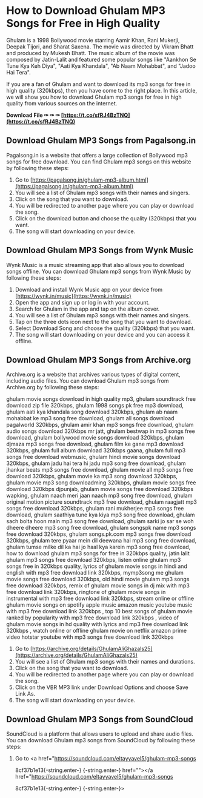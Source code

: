 # How to Download Ghulam MP3 Songs for Free in High Quality
  
Ghulam is a 1998 Bollywood movie starring Aamir Khan, Rani Mukerji, Deepak Tijori, and Sharat Saxena. The movie was directed by Vikram Bhatt and produced by Mukesh Bhatt. The music album of the movie was composed by Jatin-Lalit and featured some popular songs like "Aankhon Se Tune Kya Keh Diya", "Aati Kya Khandala", "Ab Naam Mohabbat", and "Jadoo Hai Tera".
  
If you are a fan of Ghulam and want to download its mp3 songs for free in high quality (320kbps), then you have come to the right place. In this article, we will show you how to download Ghulam mp3 songs for free in high quality from various sources on the internet.
 
**Download File ✑ ✑ ✑ [https://t.co/sfRJ4BzTNQ](https://t.co/sfRJ4BzTNQ)**


  
## Download Ghulam MP3 Songs from Pagalsong.in
  
Pagalsong.in is a website that offers a large collection of Bollywood mp3 songs for free download. You can find Ghulam mp3 songs on this website by following these steps:
  
1. Go to [https://pagalsong.in/ghulam-mp3-album.html](https://pagalsong.in/ghulam-mp3-album.html)
2. You will see a list of Ghulam mp3 songs with their names and singers.
3. Click on the song that you want to download.
4. You will be redirected to another page where you can play or download the song.
5. Click on the download button and choose the quality (320kbps) that you want.
6. The song will start downloading on your device.

## Download Ghulam MP3 Songs from Wynk Music
  
Wynk Music is a music streaming app that also allows you to download songs offline. You can download Ghulam mp3 songs from Wynk Music by following these steps:

1. Download and install Wynk Music app on your device from [https://wynk.in/music](https://wynk.in/music)
2. Open the app and sign up or log in with your account.
3. Search for Ghulam in the app and tap on the album cover.
4. You will see a list of Ghulam mp3 songs with their names and singers.
5. Tap on the three dots icon next to the song that you want to download.
6. Select Download Song and choose the quality (320kbps) that you want.
7. The song will start downloading on your device and you can access it offline.

## Download Ghulam MP3 Songs from Archive.org
  
Archive.org is a website that archives various types of digital content, including audio files. You can download Ghulam mp3 songs from Archive.org by following these steps:
 
ghulam movie songs download in high quality mp3,  ghulam soundtrack free download zip file 320kbps,  ghulam 1998 songs pk free mp3 download,  ghulam aati kya khandala song download 320kbps,  ghulam ab naam mohabbat ke mp3 song free download,  ghulam all songs download pagalworld 320kbps,  ghulam amir khan mp3 songs free download,  ghulam audio songs download 320kbps mr jatt,  ghulam bestwap in mp3 songs free download,  ghulam bollywood movie songs download 320kbps,  ghulam djmaza mp3 songs free download,  ghulam film ke gane mp3 download 320kbps,  ghulam full album download 320kbps gaana,  ghulam full mp3 songs free download webmusic,  ghulam hindi movie songs download 320kbps,  ghulam jadu hai tera hi jadu mp3 song free download,  ghulam jhankar beats mp3 songs free download,  ghulam movie all mp3 songs free download 320kbps,  ghulam movie ka mp3 song download 320kbps,  ghulam movie mp3 song downloadming 320kbps,  ghulam movie songs free download 320kbps djpunjab,  ghulam movie songs free download 320kbps wapking,  ghulam naach meri jaan naach mp3 song free download,  ghulam original motion picture soundtrack mp3 free download,  ghulam raagjatt mp3 songs free download 320kbps,  ghulam rani mukherjee mp3 songs free download,  ghulam saathiya tune kya kiya mp3 song free download,  ghulam sach bolta hoon main mp3 song free download,  ghulam sarki jo sar se woh dheere dheere mp3 song free download,  ghulam songspk name mp3 songs free download 320kbps,  ghulam songs.pk.com mp3 songs free download 320kbps,  ghulam tere pyaar mein dil deewana hai mp3 song free download,  ghulam tumse milke dil ka hai jo haal kya karein mp3 song free download,  how to download ghulam mp3 songs for free in 320kbps quality,  jatin lalit ghulam mp3 songs free download 320kbps,  listen online ghulam mp3 songs free in 320kbps quality,  lyrics of ghulam movie songs in hindi and english with mp3 free download link 320kbps,  mymp3song me ghulam movie songs free download 320kbps,  old hindi movie ghulam mp3 songs free download 320kbps,  remix of ghulam movie songs in dj mix with mp3 free download link 320kbps,  ringtone of ghulam movie songs in instrumental with mp3 free download link 320kbps,  stream online or offline ghulam movie songs on spotify apple music amazon music youtube music with mp3 free download link 320kbps ,  top 10 best songs of ghulam movie ranked by popularity with mp3 free download link 320kbps ,  video of ghulam movie songs in hd quality with lyrics and mp3 free download link 320kbps ,  watch online or offline ghulam movie on netflix amazon prime video hotstar youtube with mp3 songs free download link 320kbps

1. Go to [https://archive.org/details/GhulamAliGhazals25](https://archive.org/details/GhulamAliGhazals25)
2. You will see a list of Ghulam mp3 songs with their names and durations.
3. Click on the song that you want to download.
4. You will be redirected to another page where you can play or download the song.
5. Click on the VBR MP3 link under Download Options and choose Save Link As.
6. The song will start downloading on your device.

## Download Ghulam MP3 Songs from SoundCloud
  
SoundCloud is a platform that allows users to upload and share audio files. You can download Ghulam mp3 songs from SoundCloud by following these steps:

1. Go to <a href="https://soundcloud.com/eltayyavel5/ghulam-mp3-songs</p> 8cf37b1e13{-string.enter-}
{-string.enter-} href=""></a href="https://soundcloud.com/eltayyavel5/ghulam-mp3-songs</p> 8cf37b1e13{-string.enter-}
{-string.enter-}>